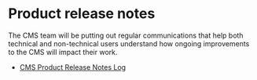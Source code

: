 # Product release notes

The CMS team will be putting out regular communications that help both technical and non-technical users understand how ongoing improvements to the CMS will impact their work.

- [CMS Product Release Notes Log](https://github.com/department-of-veterans-affairs/va.gov-cms/tree/master/product-release-notes)
